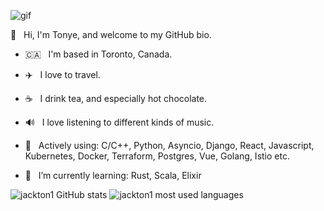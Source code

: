 ![gif](https://media.giphy.com/media/26uf5EfMqWNWCLbc4/source.gif)


👋 &nbsp; Hi, I'm Tonye, and welcome to my GitHub bio.

- :canada: &nbsp; I'm based in Toronto, Canada.

- ✈️ &nbsp; I love to travel.

- ☕️ &nbsp; I drink tea, and especially hot chocolate.

- 🔊 &nbsp; I love listening to different kinds of music.

- 🔭  &nbsp; Actively using: C/C++, Python, Asyncio, Django, React, Javascript, Kubernetes, Docker, Terraform, Postgres, Vue, Golang, Istio etc.

- 🌱  &nbsp; I’m currently learning: Rust, Scala, Elixir


![jackton1 GitHub stats](https://github-readme-stats.vercel.app/api?username=jackton1&show_icons=true&count_private=true)
![jackton1 most used languages](https://github-readme-stats.vercel.app/api/top-langs/?username=jackton1&layout=compact&langs_count=10)


